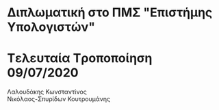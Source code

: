 # Διπλωματική στο ΠΜΣ "Επιστήμης Υπολογιστών"
# Tελευταία Tροποποίηση 09/07/2020
Λαλουδάκης Κωνσταντίνος</br>
Νικόλαος-Σπυρίδων Κουτρουμάνης</br>
